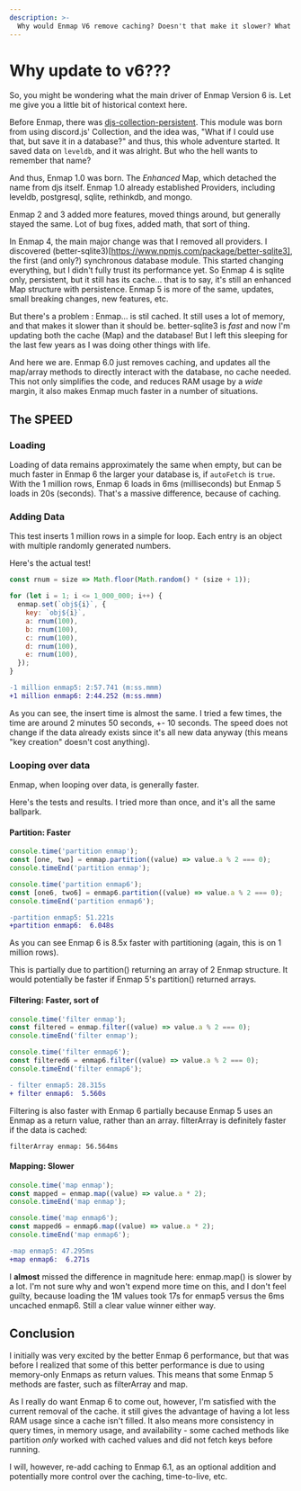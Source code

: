 ```yaml
---
description: >-
  Why would Enmap V6 remove caching? Doesn't that make it slower? What gives?
---
```


# Why update to v6???

So, you might be wondering what the main driver of Enmap Version 6 is. Let me give you a little bit of historical context here.

Before Enmap, there was [djs-collection-persistent](https://www.npmjs.com/package/djs-collection-persistent). This module was born
from using discord.js' Collection, and the idea was, "What if I could use that, but save it in a database?" and thus, this whole
adventure started. It saved data on `leveldb`, and it was alright. But who the hell wants to remember that name?

And thus, Enmap 1.0 was born. The *Enhanced* Map, which detached the name from djs itself. Enmap 1.0 already established Providers,
including leveldb, postgresql, sqlite, rethinkdb, and mongo.

Enmap 2 and 3 added more features, moved things around, but generally stayed the same. Lot of bug fixes, added math, that sort of thing.

In Enmap 4, the main major change was that I removed all providers. I discovered (better-sqlite3)[https://www.npmjs.com/package/better-sqlite3],
the first (and only?) synchronous database module. This started changing everything, but I didn't fully trust its performance yet. So Enmap 4
is sqlite only, persistent, but it still has its cache... that is to say, it's still an enhanced Map structure with persistence. Enmap 5 is
more of the same, updates, small breaking changes, new features, etc. 

But there's a problem : Enmap... is stil cached. It still uses a lot of memory, and that makes it slower than it should be. better-sqlite3 is *fast*
and now I'm updating both the cache (Map) and the database! But I left this sleeping for the last few years as I was doing other things with life.

And here we are. Enmap 6.0 just removes caching, and updates all the map/array methods to directly interact with the database, no cache needed. This
not only simplifies the code, and reduces RAM usage by a *wide* margin, it also makes Enmap much faster in a number of situations.

## The SPEED

### Loading

Loading of data remains approximately the same when empty, but can be much faster in Enmap 6 the larger your database is, if `autoFetch` is `true`.
With the 1 million rows, Enmap 6 loads in 6ms (milliseconds) but Enmap 5 loads in 20s (seconds). That's a massive difference, because of caching.

### Adding Data

This test inserts 1 million rows in a simple for loop. Each entry is an object with multiple randomly generated numbers.

Here's the actual test!
```js
const rnum = size => Math.floor(Math.random() * (size + 1));

for (let i = 1; i <= 1_000_000; i++) {
  enmap.set(`obj${i}`, {
    key: `obj${i}`,
    a: rnum(100),
    b: rnum(100),
    c: rnum(100),
    d: rnum(100),
    e: rnum(100),
  });
}
```

```diff
-1 million enmap5: 2:57.741 (m:ss.mmm)
+1 million enmap6: 2:44.252 (m:ss.mmm)
```

As you can see, the insert time is almost the same. I tried a few times, the time are around 2 minutes 50 seconds, +- 10 seconds.
The speed does not change if the data already exists since it's all new data anyway (this means "key creation" doesn't cost anything).

### Looping over data

Enmap, when looping over data, is generally faster. 

Here's the tests and results. I tried more than once, and it's all the same ballpark.

#### Partition: Faster

```js
console.time('partition enmap');
const [one, two] = enmap.partition((value) => value.a % 2 === 0);
console.timeEnd('partition enmap');

console.time('partition enmap6');
const [one6, two6] = enmap6.partition((value) => value.a % 2 === 0);
console.timeEnd('partition enmap6');
```

```diff
-partition enmap5: 51.221s
+partition enmap6:  6.048s
```

As you can see Enmap 6 is 8.5x faster with partitioning (again, this is on 1 million rows).

This is partially due to partition() returning an array of 2 Enmap structure. It would potentially
be faster if Enmap 5's partition() returned arrays.

#### Filtering: Faster, sort of

```js
console.time('filter enmap');
const filtered = enmap.filter((value) => value.a % 2 === 0);
console.timeEnd('filter enmap');

console.time('filter enmap6');
const filtered6 = enmap6.filter((value) => value.a % 2 === 0);
console.timeEnd('filter enmap6');
```

```diff
- filter enmap5: 28.315s
+ filter enmap6:  5.560s
```

Filtering is also faster with Enmap 6 partially because Enmap 5 uses an Enmap as a return value,
rather than an array. filterArray is definitely faster if the data is cached:
```
filterArray enmap: 56.564ms
```

#### Mapping: Slower

```js
console.time('map enmap');
const mapped = enmap.map((value) => value.a * 2);
console.timeEnd('map enmap');

console.time('map enmap6');
const mapped6 = enmap6.map((value) => value.a * 2);
console.timeEnd('map enmap6');
```

```diff
-map enmap5: 47.295ms
+map enmap6:  6.271s
```

I **almost** missed the difference in magnitude here: enmap.map() is slower by a lot. 
I'm not sure why and won't expend more time on this, and I don't feel guilty, because 
loading the 1M values took 17s for enmap5 versus the 6ms uncached enmap6. Still a clear
value winner either way.

## Conclusion

I initially was very excited by the better Enmap 6 performance, but that was before I realized that 
some of this better performance is due to using memory-only Enmaps as return values. This means
that some Enmap 5 methods are faster, such as filterArray and map.

As I really do want Enmap 6 to come out, however, I'm satisfied with the current removal of the cache.
it still gives the advantage of having a lot less RAM usage since a cache isn't filled. It also means
more consistency in query times, in memory usage, and availability - some cached methods like partition
*only* worked with cached values and did not fetch keys before running.

I will, however, re-add caching to Enmap 6.1, as an optional addition and potentially more control over
the caching, time-to-live, etc.

